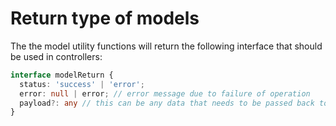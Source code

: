 # Return type of models
The the model utility functions will return the following interface that should be used in controllers:
```typescript
interface modelReturn {
  status: 'success' | 'error';
  error: null | error; // error message due to failure of operation
  payload?: any // this can be any data that needs to be passed back to the controller. It is an optional field
}
```